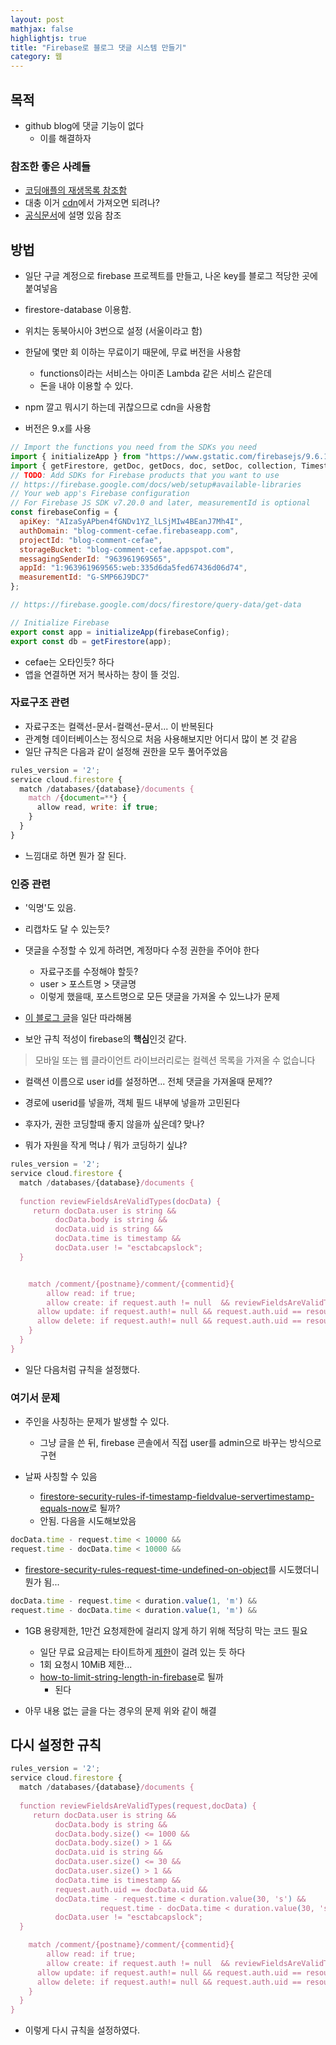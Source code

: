 ```yaml
---
layout: post
mathjax: false
highlightjs: true
title: "Firebase로 블로그 댓글 시스템 만들기"
category: 웹
---
```


## 목적
- github blog에 댓글 기능이 없다
    - 이를 해결하자

### 참조한 좋은 사례들

- [코딩애플의 재생목록 참조함](https://www.youtube.com/playlist?list=PLfLgtT94nNq3PzZinqs9Afuiai--r5NB_)
- 대충 이거 [cdn](https://cdnjs.com/libraries/firebase)에서 가져오면 되려나?
- [공식문서](https://firebase.google.com/docs/web/learn-more)에 설명 있음 참조

## 방법
- 일단 구글 계정으로 firebase 프로젝트를 만들고, 나온 key를 블로그 적당한 곳에 붙여넣음
- firestore-database 이용함.
- 위치는 동북아시아 3번으로 설정 (서울이라고 함)
- 한달에 몇만 회 이하는 무료이기 때문에, 무료 버전을 사용함
    - functions이라는 서비스는 아미존 Lambda 같은 서비스 같은데
    - 돈을 내야 이용할 수 있다.

- npm 깔고 뭐시기 하는데 귀찮으므로 cdn을 사용함
- 버전은 9.x를 사용

```js
// Import the functions you need from the SDKs you need
import { initializeApp } from "https://www.gstatic.com/firebasejs/9.6.10/firebase-app.js";
import { getFirestore, getDoc, getDocs, doc, setDoc, collection, Timestamp } from "https://www.gstatic.com/firebasejs/9.6.10/firebase-firestore.js"
// TODO: Add SDKs for Firebase products that you want to use
// https://firebase.google.com/docs/web/setup#available-libraries
// Your web app's Firebase configuration
// For Firebase JS SDK v7.20.0 and later, measurementId is optional
const firebaseConfig = {
  apiKey: "AIzaSyAPben4fGNDv1YZ_lLSjMIw4BEanJ7Mh4I",
  authDomain: "blog-comment-cefae.firebaseapp.com",
  projectId: "blog-comment-cefae",
  storageBucket: "blog-comment-cefae.appspot.com",
  messagingSenderId: "963961969565",
  appId: "1:963961969565:web:335d6da5fed67436d06d74",
  measurementId: "G-SMP66J9DC7"
};

// https://firebase.google.com/docs/firestore/query-data/get-data

// Initialize Firebase
export const app = initializeApp(firebaseConfig);
export const db = getFirestore(app);
```

- cefae는 오타인듯? 하다
- 앱을 연결하면 저거 복사하는 창이 뜰 것임.


### 자료구조 관련
- 자료구조는 컬랙선-문서-컬랙선-문서... 이 반복된다
- 관계형 데이터베이스는 정식으로 처음 사용해보지만 어디서 많이 본 것 같음
- 일단 규칙은 다음과 같이 설정해 권한을 모두 풀어주었음

```js
rules_version = '2';
service cloud.firestore {
  match /databases/{database}/documents {
    match /{document=**} {
      allow read, write: if true;
    }
  }
}
```

- 느낌대로 하면 뭔가 잘 된다.

### 인증 관련
- '익명'도 있음.
- 리캡차도 달 수 있는듯?
- 댓글을 수정할 수 있게 하려면, 계정마다 수정 권한을 주어야 한다
    - 자료구조를 수정해야 할듯?
    - user > 포스트명 > 댓글명
    - 이렇게 했을때, 포스트명으로 모든 댓글을 가져올 수 있느냐가 문제

- [이 블로그 글](https://forest71.tistory.com/168)을 일단 따라해봄
- 보안 규칙 적성이 firebase의 **핵심**인것 같다.

> 모바일 또는 웹 클라이언트 라이브러리로는 컬렉션 목록을 가져올 수 없습니다

- 컬랙션 이름으로 user id를 설정하면... 전체 댓글을 가져올때 문제??

- 경로에 userid를 넣을까, 객체 필드 내부에 넣을까 고민된다
- 후자가, 권한 코딩할때 좋지 않을까 싶은데? 맞나?
- 뭐가 자원을 작게 먹냐 / 뭐가 코딩하기 싶냐?

```js
rules_version = '2';
service cloud.firestore {
  match /databases/{database}/documents {
  
  function reviewFieldsAreValidTypes(docData) {
     return docData.user is string &&
          docData.body is string &&
          docData.uid is string &&
          docData.time is timestamp &&
          docData.user != "esctabcapslock";
  }


    match /comment/{postname}/comment/{commentid}{
    	allow read: if true;
    	allow create: if request.auth != null  && reviewFieldsAreValidTypes(request.resource.data);
      allow update: if request.auth!= null && request.auth.uid == resource.data.uid && reviewFieldsAreValidTypes(request.resource.data);
      allow delete: if request.auth!= null && request.auth.uid == resource.data.uid;
    }
  }
}
```

- 일단 다음처럼 규칙을 설정했다.

### 여기서 문제

- 주인을 사칭하는 문제가 발생할 수 있다.
  - 그냥 글을 쓴 뒤, firebase 콘솔에서 직접 user를 admin으로 바꾸는 방식으로 구현

- 날짜 사칭할 수 있음
  - [firestore-security-rules-if-timestamp-fieldvalue-servertimestamp-equals-now](https://stackoverflow.com/questions/48783812/firestore-security-rules-if-timestamp-fieldvalue-servertimestamp-equals-now)로 될까?
  - 안됨. 다음을 시도해보았음

```js
docData.time - request.time < 10000 &&
request.time - docData.time < 10000 &&
```
  - [firestore-security-rules-request-time-undefined-on-object](https://stackoverflow.com/questions/51940235/firestore-security-rules-request-time-undefined-on-object)를 시도했더니 뭔가 됨... 

```js
docData.time - request.time < duration.value(1, 'm') &&
request.time - docData.time < duration.value(1, 'm') &&
```

- 1GB 용량제한, 1만건 요청제한에 걸리지 않게 하기 위해 적당히 막는 코드 필요
  - 일단 무료 요금제는 타이트하게 [제한](https://firebase.google.com/docs/firestore/quotas)이 걸려 있는 듯 하다
  - 1회 요청시 10MiB 제한...
  - [how-to-limit-string-length-in-firebase](https://stackoverflow.com/questions/53437482/how-to-limit-string-length-in-firebase)로 될까
    - 된다

- 아무 내용 없는 글을 다는 경우의 문제 위와 같이 해결


## 다시 설정한 규칙

```js
rules_version = '2';
service cloud.firestore {
  match /databases/{database}/documents {
  
  function reviewFieldsAreValidTypes(request,docData) {
     return docData.user is string &&
          docData.body is string &&
          docData.body.size() <= 1000 &&
          docData.body.size() > 1 &&
          docData.uid is string &&
          docData.user.size() <= 30 &&
          docData.user.size() > 1 &&
          docData.time is timestamp &&
          request.auth.uid == docData.uid &&
          docData.time - request.time < duration.value(30, 's') &&
					request.time - docData.time < duration.value(30, 's') &&
          docData.user != "esctabcapslock";
  }

    match /comment/{postname}/comment/{commentid}{
    	allow read: if true;
    	allow create: if request.auth != null  && reviewFieldsAreValidTypes(request,request.resource.data);
      allow update: if request.auth!= null && request.auth.uid == resource.data.uid && reviewFieldsAreValidTypes(request,request.resource.data);
      allow delete: if request.auth!= null && request.auth.uid == resource.data.uid;
    }
  }
}
```

- 이렇게 다시 규칙을 설정하였다.